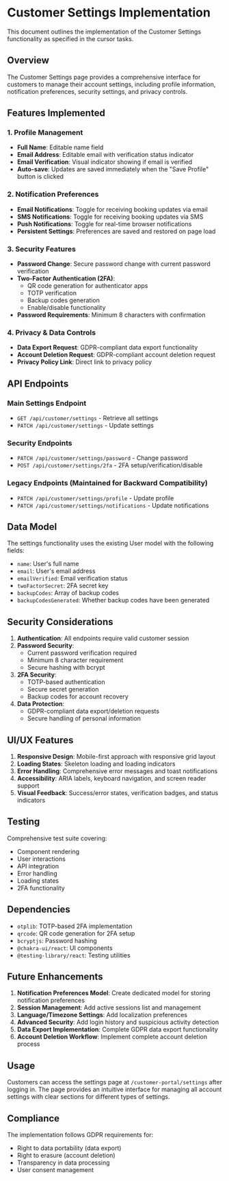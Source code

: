 # Customer Settings Implementation

This document outlines the implementation of the Customer Settings functionality as specified in the cursor tasks.

## Overview

The Customer Settings page provides a comprehensive interface for customers to manage their account settings, including profile information, notification preferences, security settings, and privacy controls.

## Features Implemented

### 1. Profile Management

- **Full Name**: Editable name field
- **Email Address**: Editable email with verification status indicator
- **Email Verification**: Visual indicator showing if email is verified
- **Auto-save**: Updates are saved immediately when the "Save Profile" button is clicked

### 2. Notification Preferences

- **Email Notifications**: Toggle for receiving booking updates via email
- **SMS Notifications**: Toggle for receiving booking updates via SMS
- **Push Notifications**: Toggle for real-time browser notifications
- **Persistent Settings**: Preferences are saved and restored on page load

### 3. Security Features

- **Password Change**: Secure password change with current password verification
- **Two-Factor Authentication (2FA)**:
  - QR code generation for authenticator apps
  - TOTP verification
  - Backup codes generation
  - Enable/disable functionality
- **Password Requirements**: Minimum 8 characters with confirmation

### 4. Privacy & Data Controls

- **Data Export Request**: GDPR-compliant data export functionality
- **Account Deletion Request**: GDPR-compliant account deletion request
- **Privacy Policy Link**: Direct link to privacy policy

## API Endpoints

### Main Settings Endpoint

- `GET /api/customer/settings` - Retrieve all settings
- `PATCH /api/customer/settings` - Update settings

### Security Endpoints

- `PATCH /api/customer/settings/password` - Change password
- `POST /api/customer/settings/2fa` - 2FA setup/verification/disable

### Legacy Endpoints (Maintained for Backward Compatibility)

- `PATCH /api/customer/settings/profile` - Update profile
- `PATCH /api/customer/settings/notifications` - Update notifications

## Data Model

The settings functionality uses the existing User model with the following fields:

- `name`: User's full name
- `email`: User's email address
- `emailVerified`: Email verification status
- `twoFactorSecret`: 2FA secret key
- `backupCodes`: Array of backup codes
- `backupCodesGenerated`: Whether backup codes have been generated

## Security Considerations

1. **Authentication**: All endpoints require valid customer session
2. **Password Security**:
   - Current password verification required
   - Minimum 8 character requirement
   - Secure hashing with bcrypt
3. **2FA Security**:
   - TOTP-based authentication
   - Secure secret generation
   - Backup codes for account recovery
4. **Data Protection**:
   - GDPR-compliant data export/deletion requests
   - Secure handling of personal information

## UI/UX Features

1. **Responsive Design**: Mobile-first approach with responsive grid layout
2. **Loading States**: Skeleton loading and loading indicators
3. **Error Handling**: Comprehensive error messages and toast notifications
4. **Accessibility**: ARIA labels, keyboard navigation, and screen reader support
5. **Visual Feedback**: Success/error states, verification badges, and status indicators

## Testing

Comprehensive test suite covering:

- Component rendering
- User interactions
- API integration
- Error handling
- Loading states
- 2FA functionality

## Dependencies

- `otplib`: TOTP-based 2FA implementation
- `qrcode`: QR code generation for 2FA setup
- `bcryptjs`: Password hashing
- `@chakra-ui/react`: UI components
- `@testing-library/react`: Testing utilities

## Future Enhancements

1. **Notification Preferences Model**: Create dedicated model for storing notification preferences
2. **Session Management**: Add active sessions list and management
3. **Language/Timezone Settings**: Add localization preferences
4. **Advanced Security**: Add login history and suspicious activity detection
5. **Data Export Implementation**: Complete GDPR data export functionality
6. **Account Deletion Workflow**: Implement complete account deletion process

## Usage

Customers can access the settings page at `/customer-portal/settings` after logging in. The page provides an intuitive interface for managing all account settings with clear sections for different types of settings.

## Compliance

The implementation follows GDPR requirements for:

- Right to data portability (data export)
- Right to erasure (account deletion)
- Transparency in data processing
- User consent management
